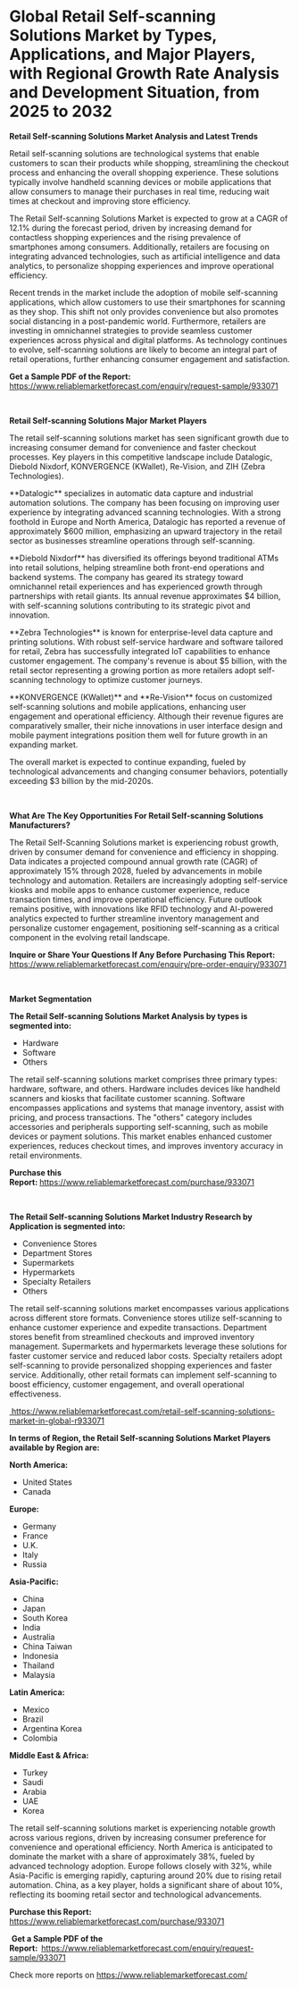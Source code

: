 <p><h1>Global Retail Self-scanning Solutions Market by Types, Applications, and Major Players, with Regional Growth Rate Analysis and Development Situation, from 2025 to 2032</h1></p><p><strong>Retail Self-scanning Solutions Market Analysis and Latest Trends</strong></p>
<p><p>Retail self-scanning solutions are technological systems that enable customers to scan their products while shopping, streamlining the checkout process and enhancing the overall shopping experience. These solutions typically involve handheld scanning devices or mobile applications that allow consumers to manage their purchases in real time, reducing wait times at checkout and improving store efficiency.</p><p>The Retail Self-scanning Solutions Market is expected to grow at a CAGR of 12.1% during the forecast period, driven by increasing demand for contactless shopping experiences and the rising prevalence of smartphones among consumers. Additionally, retailers are focusing on integrating advanced technologies, such as artificial intelligence and data analytics, to personalize shopping experiences and improve operational efficiency.</p><p>Recent trends in the market include the adoption of mobile self-scanning applications, which allow customers to use their smartphones for scanning as they shop. This shift not only provides convenience but also promotes social distancing in a post-pandemic world. Furthermore, retailers are investing in omnichannel strategies to provide seamless customer experiences across physical and digital platforms. As technology continues to evolve, self-scanning solutions are likely to become an integral part of retail operations, further enhancing consumer engagement and satisfaction.</p></p>
<p><strong>Get a Sample PDF of the Report:&nbsp;</strong> <a href="https://www.reliablemarketforecast.com/enquiry/request-sample/933071?utm_campaign=3085&utm_medium=2&utm_source=Github&utm_content=ia&utm_term=21032025&utm_id=retail-self-scanning-solutions">https://www.reliablemarketforecast.com/enquiry/request-sample/933071</a></p>
<p>&nbsp;</p>
<p><strong>Retail Self-scanning Solutions Major Market Players</strong></p>
<p><p>The retail self-scanning solutions market has seen significant growth due to increasing consumer demand for convenience and faster checkout processes. Key players in this competitive landscape include Datalogic, Diebold Nixdorf, KONVERGENCE (KWallet), Re-Vision, and ZIH (Zebra Technologies).</p><p>**Datalogic** specializes in automatic data capture and industrial automation solutions. The company has been focusing on improving user experience by integrating advanced scanning technologies. With a strong foothold in Europe and North America, Datalogic has reported a revenue of approximately $600 million, emphasizing an upward trajectory in the retail sector as businesses streamline operations through self-scanning.</p><p>**Diebold Nixdorf** has diversified its offerings beyond traditional ATMs into retail solutions, helping streamline both front-end operations and backend systems. The company has geared its strategy toward omnichannel retail experiences and has experienced growth through partnerships with retail giants. Its annual revenue approximates $4 billion, with self-scanning solutions contributing to its strategic pivot and innovation.</p><p>**Zebra Technologies** is known for enterprise-level data capture and printing solutions. With robust self-service hardware and software tailored for retail, Zebra has successfully integrated IoT capabilities to enhance customer engagement. The company's revenue is about $5 billion, with the retail sector representing a growing portion as more retailers adopt self-scanning technology to optimize customer journeys.</p><p>**KONVERGENCE (KWallet)** and **Re-Vision** focus on customized self-scanning solutions and mobile applications, enhancing user engagement and operational efficiency. Although their revenue figures are comparatively smaller, their niche innovations in user interface design and mobile payment integrations position them well for future growth in an expanding market.</p><p>The overall market is expected to continue expanding, fueled by technological advancements and changing consumer behaviors, potentially exceeding $3 billion by the mid-2020s.</p></p>
<p>&nbsp;</p>
<p><strong>What Are The Key Opportunities For Retail Self-scanning Solutions Manufacturers?</strong></p>
<p><p>The Retail Self-Scanning Solutions market is experiencing robust growth, driven by consumer demand for convenience and efficiency in shopping. Data indicates a projected compound annual growth rate (CAGR) of approximately 15% through 2028, fueled by advancements in mobile technology and automation. Retailers are increasingly adopting self-service kiosks and mobile apps to enhance customer experience, reduce transaction times, and improve operational efficiency. Future outlook remains positive, with innovations like RFID technology and AI-powered analytics expected to further streamline inventory management and personalize customer engagement, positioning self-scanning as a critical component in the evolving retail landscape.</p></p>
<p><strong>Inquire or Share Your Questions If Any Before Purchasing This Report:</strong> <a href="https://www.reliablemarketforecast.com/enquiry/pre-order-enquiry/933071?utm_campaign=3085&utm_medium=2&utm_source=Github&utm_content=ia&utm_term=21032025&utm_id=retail-self-scanning-solutions">https://www.reliablemarketforecast.com/enquiry/pre-order-enquiry/933071</a></p>
<p>&nbsp;</p>
<p><strong>Market Segmentation</strong></p>
<p><strong>The Retail Self-scanning Solutions Market Analysis by types is segmented into:</strong></p>
<p><ul><li>Hardware</li><li>Software</li><li>Others</li></ul></p>
<p><p>The retail self-scanning solutions market comprises three primary types: hardware, software, and others. Hardware includes devices like handheld scanners and kiosks that facilitate customer scanning. Software encompasses applications and systems that manage inventory, assist with pricing, and process transactions. The "others" category includes accessories and peripherals supporting self-scanning, such as mobile devices or payment solutions. This market enables enhanced customer experiences, reduces checkout times, and improves inventory accuracy in retail environments.</p></p>
<p><strong>Purchase this Report:&nbsp;</strong><a href="https://www.reliablemarketforecast.com/purchase/933071?utm_campaign=3085&utm_medium=2&utm_source=Github&utm_content=ia&utm_term=21032025&utm_id=retail-self-scanning-solutions">https://www.reliablemarketforecast.com/purchase/933071</a></p>
<p>&nbsp;</p>
<p><strong>The Retail Self-scanning Solutions Market Industry Research by Application is segmented into:</strong></p>
<p><ul><li>Convenience Stores</li><li>Department Stores</li><li>Supermarkets</li><li>Hypermarkets</li><li>Specialty Retailers</li><li>Others</li></ul></p>
<p><p>The retail self-scanning solutions market encompasses various applications across different store formats. Convenience stores utilize self-scanning to enhance customer experience and expedite transactions. Department stores benefit from streamlined checkouts and improved inventory management. Supermarkets and hypermarkets leverage these solutions for faster customer service and reduced labor costs. Specialty retailers adopt self-scanning to provide personalized shopping experiences and faster service. Additionally, other retail formats can implement self-scanning to boost efficiency, customer engagement, and overall operational effectiveness.</p></p>
<p><a href="https://www.reliablemarketforecast.com/retail-self-scanning-solutions-market-in-global-r933071?utm_campaign=3085&utm_medium=2&utm_source=Github&utm_content=ia&utm_term=21032025&utm_id=retail-self-scanning-solutions">&nbsp;https://www.reliablemarketforecast.com/retail-self-scanning-solutions-market-in-global-r933071</a></p>
<p><strong>In terms of Region, the Retail Self-scanning Solutions Market Players available by Region are:</strong></p>
<p>
    <p> <strong> North America: </strong>
        <ul>
            <li>United States</li>
            <li>Canada</li>
        </ul>
        </p> 
    <p> <strong> Europe: </strong>
        <ul>
            <li>Germany</li>
            <li>France</li>
            <li>U.K.</li>
            <li>Italy</li>
            <li>Russia</li>
        </ul>
        </p> 
    <p> <strong> Asia-Pacific: </strong>
        <ul>
            <li>China</li>
            <li>Japan</li>
            <li>South Korea</li>
            <li>India</li>
            <li>Australia</li>
            <li>China Taiwan</li>
            <li>Indonesia</li>
            <li>Thailand</li>
            <li>Malaysia</li>
        </ul>
        </p> 
    <p> <strong> Latin America: </strong>
        <ul>
            <li>Mexico</li>
            <li>Brazil</li>
            <li>Argentina Korea</li>
            <li>Colombia</li>
        </ul>
        </p> 
    <p> <strong> Middle East & Africa: </strong>
        <ul>
            <li>Turkey</li>
            <li>Saudi</li>
            <li>Arabia</li>
            <li>UAE</li>
            <li>Korea</li>
        </ul>
    </p>
    </p>
<p><p>The retail self-scanning solutions market is experiencing notable growth across various regions, driven by increasing consumer preference for convenience and operational efficiency. North America is anticipated to dominate the market with a share of approximately 38%, fueled by advanced technology adoption. Europe follows closely with 32%, while Asia-Pacific is emerging rapidly, capturing around 20% due to rising retail automation. China, as a key player, holds a significant share of about 10%, reflecting its booming retail sector and technological advancements.</p></p>
<p><strong>Purchase this Report: </strong><a href="https://www.reliablemarketforecast.com/purchase/933071?utm_campaign=3085&utm_medium=2&utm_source=Github&utm_content=ia&utm_term=21032025&utm_id=retail-self-scanning-solutions">https://www.reliablemarketforecast.com/purchase/933071</a></p>
<p>&nbsp;<strong>Get a Sample PDF of the Report:&nbsp;&nbsp;</strong><a href="https://www.reliablemarketforecast.com/enquiry/request-sample/933071?utm_campaign=3085&utm_medium=2&utm_source=Github&utm_content=ia&utm_term=21032025&utm_id=retail-self-scanning-solutions">https://www.reliablemarketforecast.com/enquiry/request-sample/933071</a></p>
<p><strong></strong></p>
<p>Check more reports on <a href="https://www.reliablemarketforecast.com/?utm_campaign=3085&utm_medium=2&utm_source=Github&utm_content=ia&utm_term=21032025&utm_id=retail-self-scanning-solutions">https://www.reliablemarketforecast.com/</a></p>